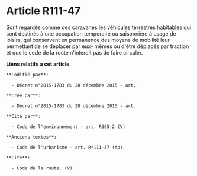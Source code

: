 # Article R111-47

Sont regardés comme des caravanes les véhicules terrestres habitables qui sont destinés à une occupation temporaire ou
saisonnière à usage de loisirs, qui conservent en permanence des moyens de mobilité leur permettant de se déplacer par eux-
mêmes ou d'être déplacés par traction et que le code de la route n'interdit pas de faire circuler.

**Liens relatifs à cet article**

	**Codifié par**:

	  - Décret n°2015-1783 du 28 décembre 2015 - art.

	**Créé par**:

	  - Décret n°2015-1783 du 28 décembre 2015 - art.

	**Cité par**:

	  - Code de l'environnement - art. R365-2 (V)

	**Anciens textes**:

	  - Code de l'urbanisme - art. R*111-37 (Ab)

	**Cite**:

	  - Code de la route. (V)
